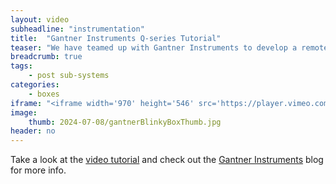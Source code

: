 ```yaml
---
layout: video
subheadline: "instrumentation"
title:  "Gantner Instruments Q-series Tutorial"
teaser: "We have teamed up with Gantner Instruments to develop a remote access data acquisition system that provides reliable, secure and traceable data acquisition."
breadcrumb: true
tags:
    - post sub-systems
categories:
    - boxes
iframe: "<iframe width='970' height='546' src='https://player.vimeo.com/video/922887394?dnt=1' frameborder='0' allowfullscreen></iframe>"
image:
    thumb: 2024-07-08/gantnerBlinkyBoxThumb.jpg
header: no
---
```

<!--more-->
Take a look at the [video tutorial](https://player.vimeo.com/video/922887394?dnt=1) and check out the  [Gantner Instruments](https://www.gantner-instruments.com/blog/streamlining-data-acquisition/) blog for more info.


